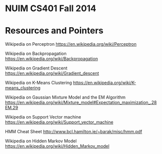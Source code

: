 NUIM CS401 Fall 2014
====================

Resources and Pointers
======================

Wikipedia on Perceptron https://en.wikipedia.org/wiki/Perceptron

Wikipedia on Backpropagation https://en.wikipedia.org/wiki/Backpropagation

Wikipedia on Gradient Descent https://en.wikipedia.org/wiki/Gradient_descent

Wikipedia on K-Means Clustering https://en.wikipedia.org/wiki/K-means_clustering

Wikipedia on Gaussian Mixture Model and the EM Algorithm https://en.wikipedia.org/wiki/Mixture_model#Expectation_maximization_.28EM.29

Wikipedia on Support Vector machine https://en.wikipedia.org/wiki/Support_vector_machine

HMM Cheat Sheet http://www.bcl.hamilton.ie/~barak/misc/hmm.pdf

Wikipedia on Hidden Markov Model https://en.wikipedia.org/wiki/Hidden_Markov_model
